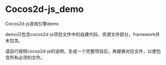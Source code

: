 Cocos2d-js_demo
===============

Cocos2d-js游戏引擎demo

demo只包含cocos2d-js项目文件中的自建代码、资源文件部分，framework并未包含。

请自行按照cocos2d-js的说明，生成一个完整项目后，再替换对应文件，以便包含所有必须的文件。
